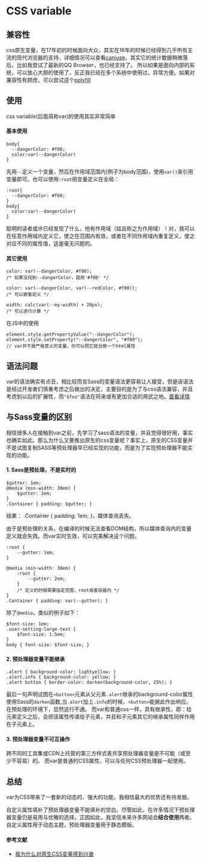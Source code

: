 # CSS variable

## 兼容性
css原生变量，在17年初的时候面向大众，其实在16年的时候已经得到几乎所有主流的现代浏览器的支持，详细情况可以查看[caniuse][1]，其实它的统计数据稍微落后，比如我尝试了最新的QQ Browser，也已经支持了。
所以如果是面向内部的系统，可以放心大胆的使用了，反正我已经在多个系统中使用过，异常方便。如果对兼容性有顾虑，可以尝试这个[polyfill][2]

## 使用
css variable(后面简称var)的使用其实非常简单

#### 基本使用
    
    body{
      --dangerColor: #f00;
      color:var(--dangerColor)
    }
先用`--`定义一个变量，然后在作用域范围内(例子为body范围)，使用`var()`来引用变量即可。也可以使用`:root`把变量定义在全局：

    :root{
      --dangerColor: #f00;
    }
    body{
      color:var(--dangerColor)
    }
聪明的读者或许已经发现了什么，他有作用域（姑且称之为作用域）！对，我可以在任意作用域内定义它，使之在范围内有效，或者在不同作用域内重复定义，使之对应不同的属性值，这是毫无问题的。

#### 其它使用

    color: var(--dangerColor, #f00);          
    /* 如果没找到--dangerColor，就用'#f00' */
    
    color: var(--dangerColor, var(--redColor, #f00)); 
    /* 可以嵌套定义 */
    
    width: calc(var(--my-width) + 20px);
    /* 可以进行计算 */

在JS中的使用
    
    element.style.getPropertyValue("--dangerColor");
    element.style.setProperty("--dangerColor", "#f00");
    // var并不是严格意义的变量，你可以把它就当做一个html属性

## 语法问题

var的语法确实有点丑，相比较而言Sass的变量语法更容易让人接受，但是该语法是经过开发者们慎重考虑之后做出的决定，主要目的是为了与css语法兼容，并且考虑到以后的扩展性，而`"$foo"`语法在将来或有更加合适的用武之地。[查看详情][3]

## 与Sass变量的区别
相信很多人在接触到var之前，先学习了sass语法的变量，并且觉得很好用，事实也确实如此。那么为什么又要推出原生的css变量呢？事实上，原生的CSS变量并不是试图复制SASS等预处理器早已经实现的功能，而是为了实现预处理器不能实现的功能。

#### 1. Sass是预处理，不是实时的
    
    $gutter: 1em; 
    @media (min-width: 30em) { 
        $gutter: 2em; 
    } 
    .Container { padding: $gutter; }
    
结果： .Container { padding: 1em; }，媒体查询丢失。

由于是预处理的关系，在编译的时候无法查看DOM结构，所以媒体查询内的变量定义就会失效。而var实时生效，可以完美解决这个问题。

    :root {
        --gutter: 1em; 
    }
    
    @media (min-width: 30em) {
        :root {
            --gutter: 2em;
        }
        /* 定义的时候需要指定范围，root或者容器内 */
    }
    .Container { padding: var(--gutter); }

除了`@media`，类似的例子如下：

    $font-size: 1em; 
    .user-setting-large-text { 
        $font-size: 1.5em; 
    } 
    body { font-size: $font-size; }
    
#### 2. 预处理器变量不能继承
    
    .alert { background-color: lightyellow; } 
    .alert.info { background-color: yellow; } 
    .alert button { border-color: darken(background-color, 25%); }

最后一句声明试图在`<button>`元素从父元素`.alert`继承的background-color属性使用Sass的`darken`函数,当`.alert`加上`.info`的时候，`<button>`能据此作出响应。在预处理的环境下，显然这行不通。
而var和普通css一样，具有继承性，即：给元素定义之后，会把该属性传递给子元素，并且和子元素其它的继承属性同样作用在子元素上。

#### 3. 预处理器变量不可互操作
跨不同的工具集或CDN上托管的第三方样式表共享预处理器变量是不可能（或至少不容易）的。
而var是普通的CSS属性，可以与任何CSS预处理器一起使用。

## 总结
var为CSS带来了一套新的动态的、强大的功能，我相信最大的优势还有待发掘。

自定义属性填补了预处理器变量不能填补的空白。尽管如此，在许多情况下预处理器变量仍是易用与优雅的选择。正因如此，我坚信未来许多网站会**结合使用**两者。自定义属性用于动态主题，预处理器变量用于静态模板。


#### 参考文献
- [我为什么对原生CSS变量感到兴奋][4]


  [1]: https://www.caniuse.com/#search=css%20var
  [2]: https://github.com/jhildenbiddle/css-vars-ponyfill
  [3]: https://www.xanthir.com/blog/b4KT0
  [4]: https://www.w3cplus.com/css3/why-im-excited-about-native-css-variables.html


<style>
    .page-header {
        display: none;
    }
</style>